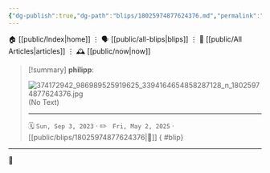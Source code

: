 ```yaml
---
{"dg-publish":true,"dg-path":"blips/18025974877624376.md","permalink":"/blips/18025974877624376/","title":"philipp on instagram @ 2023-09-03"}
---
```



<div class="transclusion internal-embed is-loaded"><div class="markdown-embed">




🏠 [[public/Index\|home]]  ⋮ 🗣️ [[public/all-blips\|blips]] ⋮  📝 [[public/All Articles\|articles]]  ⋮ 🕰️ [[public/now\|now]]


</div></div>


> [!summary] **philipp**:
>
> ![374172942_986989525919625_3394164654858287128_n_18025974877624376.jpg](/img/user/attachments/374172942_986989525919625_3394164654858287128_n_18025974877624376.jpg)
> (No Text)
> - - -
>
> 🗓️ <code>Sun, Sep 3, 2023</code>  · ✏️ <code> Fri, May 2, 2025</code>  · [[public/blips/18025974877624376\|🔗]]
{ #blip}


- - -

 👾
